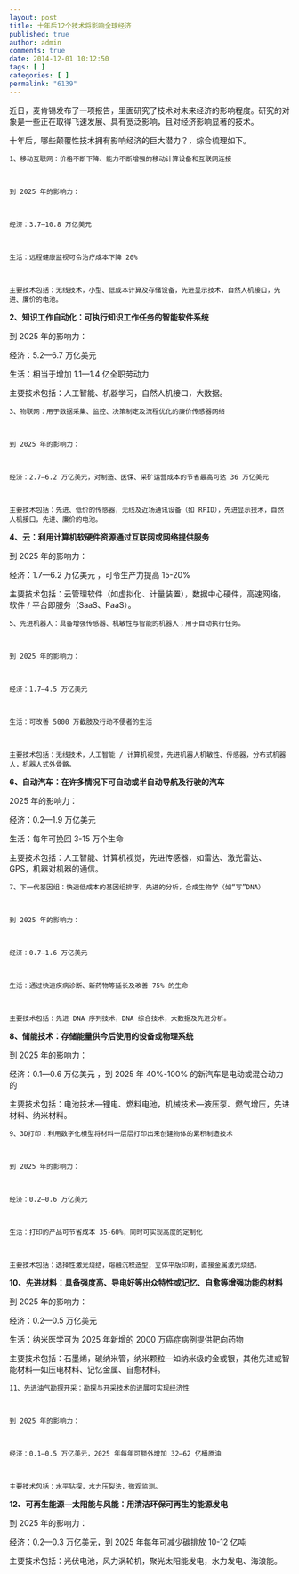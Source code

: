 ```yaml
---
layout: post
title: 十年后12个技术将影响全球经济
published: true
author: admin
comments: true
date: 2014-12-01 10:12:50
tags: [ ]
categories: [ ]
permalink: "6139"
---
```

近日，麦肯锡发布了一项报告，里面研究了技术对未来经济的影响程度。研究的对象是一些正在取得飞速发展、具有宽泛影响，且对经济影响显著的技术。

十年后，哪些颠覆性技术拥有影响经济的巨大潜力？，综合梳理如下。


  



  
    1、移动互联网：价格不断下降、能力不断增强的移动计算设备和互联网连接
  
  
  
    到 2025 年的影响力：
  
  
  
    经济：3.7—10.8 万亿美元
  
  
  
    生活：远程健康监视可令治疗成本下降 20%
  
  
  
    主要技术包括：无线技术，小型、低成本计算及存储设备，先进显示技术，自然人机接口，先进、廉价的电池。
  



  


**2、知识工作自动化：可执行知识工作任务的智能软件系统**

到 2025 年的影响力：

经济：5.2—6.7 万亿美元

生活：相当于增加 1.1—1.4 亿全职劳动力

主要技术包括：人工智能、机器学习，自然人机接口，大数据。


  



  
    3、物联网：用于数据采集、监控、决策制定及流程优化的廉价传感器网络
  
  
  
    到 2025 年的影响力：
  
  
  
    经济：2.7—6.2 万亿美元，对制造、医保、采矿运营成本的节省最高可达 36 万亿美元
  
  
  
    主要技术包括：先进、低价的传感器，无线及近场通讯设备（如 RFID），先进显示技术，自然人机接口，先进、廉价的电池。
  



  


**4、云：利用计算机软硬件资源通过互联网或网络提供服务**

到 2025 年的影响力：

经济：1.7—6.2 万亿美元 ，可令生产力提高 15-20%

主要技术包括：云管理软件（如虚拟化、计量装置），数据中心硬件，高速网络，软件 / 平台即服务（SaaS、PaaS）。


  



  
    5、先进机器人：具备增强传感器、机敏性与智能的机器人；用于自动执行任务。
  
  
  
    到 2025 年的影响力：
  
  
  
    经济：1.7—4.5 万亿美元
  
  
  
    生活：可改善 5000 万截肢及行动不便者的生活
  
  
  
    主要技术包括：无线技术，人工智能 / 计算机视觉，先进机器人机敏性、传感器，分布式机器人，机器人式外骨骼。
  



  


**6、自动汽车：在许多情况下可自动或半自动导航及行驶的汽车**

2025 年的影响力：

经济：0.2—1.9 万亿美元

生活：每年可挽回 3-15 万个生命

主要技术包括：人工智能、计算机视觉，先进传感器，如雷达、激光雷达、GPS，机器对机器的通信。


  



  
    7、下一代基因组：快速低成本的基因组排序，先进的分析，合成生物学（如“写”DNA）
  
  
  
    到 2025 年的影响力：
  
  
  
    经济：0.7—1.6 万亿美元
  
  
  
    生活：通过快速疾病诊断、新药物等延长及改善 75% 的生命
  
  
  
    主要技术包括：先进 DNA 序列技术，DNA 综合技术，大数据及先进分析。
  



  


**8、储能技术：存储能量供今后使用的设备或物理系统**

到 2025 年的影响力：

经济：0.1—0.6 万亿美元 ，到 2025 年 40%-100% 的新汽车是电动或混合动力的

主要技术包括：电池技术—锂电、燃料电池，机械技术—液压泵、燃气增压，先进材料、纳米材料。


  



  
    9、3D打印：利用数字化模型将材料一层层打印出来创建物体的累积制造技术
  
  
  
    到 2025 年的影响力：
  
  
  
    经济：0.2—0.6 万亿美元
  
  
  
    生活：打印的产品可节省成本 35-60%，同时可实现高度的定制化
  
  
  
    主要技术包括：选择性激光烧结，熔融沉积造型，立体平版印刷，直接金属激光烧结。
  



  


**10、先进材料：具备强度高、导电好等出众特性或记忆、自愈等增强功能的材料**

到 2025 年的影响力：

经济：0.2—0.5 万亿美元

生活：纳米医学可为 2025 年新增的 2000 万癌症病例提供靶向药物

主要技术包括：石墨烯，碳纳米管，纳米颗粒—如纳米级的金或银，其他先进或智能材料—如压电材料、记忆金属、自愈材料。


  



  
    11、先进油气勘探开采：勘探与开采技术的进展可实现经济性
  
  
  
    到 2025 年的影响力：
  
  
  
    经济：0.1—0.5 万亿美元，2025 年每年可额外增加 32—62 亿桶原油
  
  
  
    主要技术包括：水平钻探，水力压裂法，微观监测。
  



  


**12、可再生能源—太阳能与风能：用清洁环保可再生的能源发电**

到 2025 年的影响力：

经济：0.2—0.3 万亿美元，到 2025 年每年可减少碳排放 10-12 亿吨

主要技术包括：光伏电池，风力涡轮机，聚光太阳能发电，水力发电、海浪能。